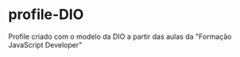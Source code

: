# profile-DIO
Profile criado com o modelo da DIO a partir das aulas da "Formação JavaScript Developer"
